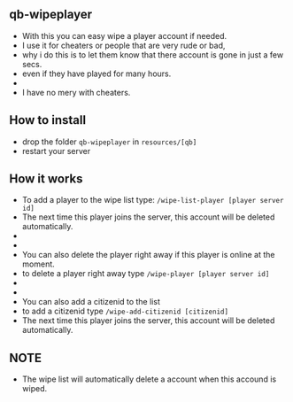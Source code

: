 ## qb-wipeplayer
- With this you can easy wipe a player account if needed.
- I use it for cheaters or people that are very rude or bad, 
- why i do this is to let them know that there account is gone in just a few secs.
- even if they have played for many hours.
- 
- I have no mery with cheaters.



## How to install
- drop the folder `qb-wipeplayer` in `resources/[qb]`
- restart your server



## How it works
- To add a player to the wipe list type: `/wipe-list-player [player server id]`
- The next time this player joins the server, this account will be deleted automatically.
- 
- 
- You can also delete the player right away if this player is online at the moment.
- to delete a player right away type `/wipe-player [player server id]`
- 
- 
- You can also add a citizenid to the list
- to add a citizenid type `/wipe-add-citizenid [citizenid]`
- The next time this player joins the server, this account will be deleted automatically.



## NOTE
- The wipe list will automatically delete a account when this accound is wiped.
